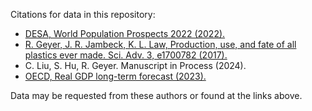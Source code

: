 Citations for data in this repository:

 - [DESA, World Population Prospects 2022 (2022).](https://population.un.org/wpp/Download)
 - [R. Geyer, J. R. Jambeck, K. L. Law, Production, use, and fate of all plastics ever made. Sci. Adv. 3, e1700782 (2017).](https://www.science.org/doi/10.1126/sciadv.1700782)
 - C. Liu, S. Hu, R. Geyer. Manuscript in Process (2024).
 - [OECD, Real GDP long-term forecast (2023).](https://doi.org/10.1787/d927bc18-en)

Data may be requested from these authors or found at the links above.